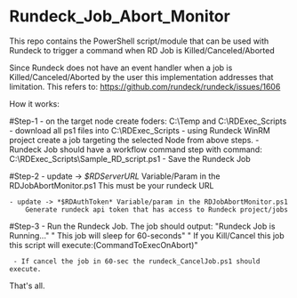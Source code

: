 # Rundeck_Job_Abort_Monitor

This repo contains the PowerShell script/module that can be used with Rundeck to trigger a command when RD Job is Killed/Canceled/Aborted

Since Rundeck does not have an event handler when a job is Killed/Canceled/Aborted by the user this implementation addresses that limitation. This refers to: https://github.com/rundeck/rundeck/issues/1606

How it works:

#Step-1
	- on the target node create foders: C:\Temp and C:\RDExec_Scripts
	- download all ps1 files into C:\RDExec_Scripts
	- using Rundeck WinRM project create a job targeting the selected Node from above steps.
		- Rundeck Job should have a workflow command step with command: C:\RDExec_Scripts\Sample_RD_script.ps1
		- Save the Rundeck Job

#Step-2
    - update -> *$RDServerURL* Variable/Param in the RDJobAbortMonitor.ps1
        This must be your rundeck URL

    - update -> *$RDAuthToken* Variable/param in the RDJobAbortMonitor.ps1
        Generate rundeck api token that has access to Rundeck project/jobs



#Step-3
	- Run the Rundeck Job. The job should output:
		 "Rundeck Job is Running..."
		 " This job will sleep for 60-seconds"
		 " If you Kill/Cancel this job this script will execute:$($CommandToExecOnAbort)"
	 
	 - If cancel the job in 60-sec the rundeck_CancelJob.ps1 should execute.


That's all.



